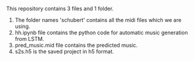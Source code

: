 This repository contains 3 files and 1 folder.

1. The folder names 'schubert' contains all the midi files which we are using.
2. hh.ipynb file contains the python code for automatic music generation from LSTM.
3. pred_music.mid file contains the predicted music.
4. s2s.h5 is the saved project in h5 format.
